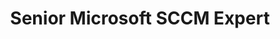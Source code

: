 ---
job_id: 2
title: Senior Microsoft SCCM Expert
location: Brussels, Belgium
position_description: Our client, a very prestigious investment bank undergoing a merger, is currently looking for a Microsoft System Administrator with an excellent knowledge of SCCM.
link: /careers-senior-microsoft-sccm-expert .html
---